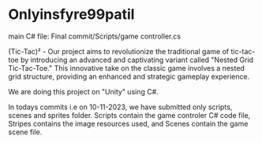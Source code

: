 # Onlyinsfyre99patil

main C# file: Final commit/Scripts/game controller.cs

(Tic-Tac)² -  Our project aims to revolutionize the traditional game of tic-tac-toe by introducing an advanced and captivating variant called "Nested Grid Tic-Tac-Toe." This innovative take on the classic game involves a nested grid structure, providing an enhanced and strategic gameplay experience.


We are doing this project on "Unity" using C#.


In todays commits i.e on 10-11-2023, we have submitted only scripts, scenes and sprites folder. Scripts contain the game controler C# code file, Stripes contains the image resources used, and Scenes contain the game scene file.


